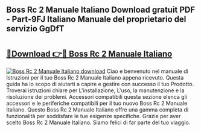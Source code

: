 ## Boss Rc 2 Manuale Italiano Download gratuit PDF - Part-9FJ Italiano Manuale del proprietario del servizio GgDfT

# <h2><a href="http://dfdky73.blite.top/?on=Boss+Rc+2+Manuale+Italiano">🔗Download 👉🔴 Boss Rc 2 Manuale Italiano</a></h2>

[![Boss Rc 2 Manuale Italiano download](https://i.imgur.com/lujVjoI.png)](http://dfdky73.blite.top/?on=Boss+Rc+2+Manuale+Italiano)
Ciao e benvenuto nel manuale di Istruzioni per il tuo Boss Rc 2 Manuale Italiano appena ricevuto. Questa guida ha lo scopo di aiutarti a capire e gestire con successo il tuo Prodotto. Troverai istruzioni chiare per L'installazione, L'uso, la manutenzione e la risoluzione dei problemi. Accessori compatibili questa sezione elenca gli accessori e le periferiche compatibili per il tuo nuovo Boss Rc 2 Manuale Italiano. Questo Boss Rc 2 Manuale Italiano offre una gamma completa di funzionalità per soddisfare le tue esigenze specifiche. Grazie per aver scelto Boss Rc 2 Manuale Italiano. Siamo felici di far parte del tuo viaggio.
